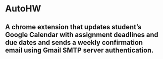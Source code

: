 # AutoHW

## A chrome extension that updates student’s Google Calendar with assignment deadlines and due dates and sends a weekly confirmation email using Gmail SMTP server authentication. 

 
